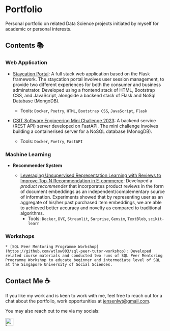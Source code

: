 # Portfolio

Personal portfolio on related Data Science projects initiated by myself for academic or personal interests.

## Contents 📚

### Web Application

   * [Staycation Portal](https://github.com/wtlow003/ict239): A full stack web application based on the Flask framework. The staycation portal involves user session management, to provide two different experiences for both the consumer and business adminstrator. Developed using a frontend stack of HTML, Bootstrap CSS, and JavaScript, alongside a backend stack of Flask and NoSql Database (MongoDB).
        * Tools: `Docker`, `Poetry`, `HTML`, `Bootstrap CSS`, `JavaScript`, `Flask`

   * [CSIT Software Engineering Mini Challenge 2023](https://github.com/wtlow003/csit-se-mini-challenge-2023): A backend service (REST API) server developed on FastAPI. The mini challenge involves building a containerised server for a NoSQL database (MonogDB).
        * Tools: `Docker`, `Poetry`, `FastAPI`

### Machine Learning

* **Recommender System**

    * [Leveraging Unsupervised Representation Learning with Reviews to Improve Top-N Recommendation in E-commerce](https://github.com/wtlow003/recommendation-systems): Developed a *product recommender* that incorporates product reviews in the form of document embeddings as an independent/complementary source of information. Experiments showed that by representing user as an aggregate of his/her past purchased item embeddings, we are able to achieved better accuracy and novelty as compared to traditional algorithms.
        * Tools: `Docker`, `DVC`, `Streamlit`, `Surprise`, `Gensim`, `TextBlob`, `scikit-learn`

### **Workshops**

    * [SQL Peer Mentoring Programme Workshop](https://github.com/wtlow003/sql-peer-tutor-workshop): Developed related course materials and conducted two runs of SQL Peer Mentoring Programme Workshop to educate beginner and intermediate level of SQL at the Singapore University of Social Sciences.

## Contact Me ☕️

If you like my work and is keen to work with me, feel free to reach out for a chat about the portfolio, work opportunities at jensenlwt@gmail.com.

You may also reach out to me via my socials:
<p align="left">
  <a href="https://www.linkedin.com/in/weitecklow/"><img src="https://cdn-icons-png.flaticon.com/512/174/174857.png" width="25" title="hover text">
</p>
